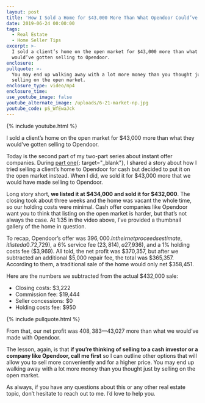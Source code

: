 ```yaml
---
layout: post
title: 'How I Sold a Home for $43,000 More Than What Opendoor Could’ve'
date: 2019-06-24 00:00:00
tags:
  - Real Estate
  - Home Seller Tips
excerpt: >-
  I sold a client’s home on the open market for $43,000 more than what they
  would’ve gotten selling to Opendoor.
enclosure:
pullquote: >-
  You may end up walking away with a lot more money than you thought just by
  selling on the open market.
enclosure_type: video/mp4
enclosure_time:
use_youtube_image: false
youtube_alternate_image: /uploads/6-21-market-np.jpg
youtube_code: pS_WfEwaJck
---
```


{% include youtube.html %}

I sold a client’s home on the open market for $43,000 more than what they would’ve gotten selling to Opendoor.

Today is the second part of my two-part series about instant offer companies. During [part one](https://homes-lifestyles.com/what-really-happens-when-you-work-with-an-instant-offer-company.html){: target="_blank"}, I shared a story about how I tried selling a client’s home to Opendoor for cash but decided to put it on the open market instead. When I did, we sold it for $43,000 more that we would have made selling to Opendoor.

Long story short, **we listed it at $434,000 and sold it for $432,000**. The closing took about three weeks and the home was vacant the whole time, so our holding costs were minimal. Cash offer companies like Opendoor want you to think that listing on the open market is harder, but that’s not always the case. At 1:35 in the video above, I’ve provided a thumbnail gallery of the home in question.

To recap, Opendoor’s offer was $396,000. In their net proceeds estimate, it listed a 0.7% closing costs fee ($2,729), a 6% service fee ($23,814), a 2% seller concessions fee ($7,936), and a 1% holding costs fee ($3,969). All told, the net profit was $370,357, but after we subtracted an additional $5,000 repair fee, the total was $365,357. According to them, a traditional sale of the home would only net $358,451.

Here are the numbers we subtracted from the actual $432,000 sale:

* Closing costs: $3,222
* Commission fee: $19,444
* Seller concessions: $0
* Holding costs fee: $950

{% include pullquote.html %}

From that, our net profit was $408,383—$43,027 more than what we would’ve made with Opendoor.

The lesson, again, is that **if you’re thinking of selling to a cash investor or a company like Opendoor, call me first** so I can outline other options that will allow you to sell more conveniently and for a higher price. You may end up walking away with a lot more money than you thought just by selling on the open market.

As always, if you have any questions about this or any other real estate topic, don’t hesitate to reach out to me. I’d love to help you.